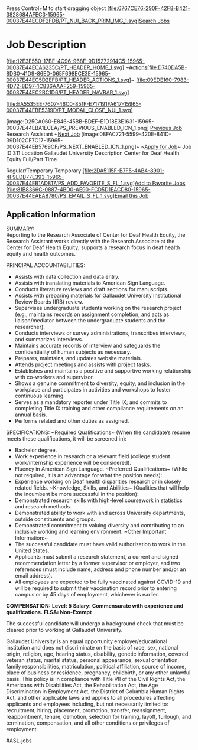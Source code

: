 # 

Press Control+M to start dragging object
 [[file:6767CE76-290F-42F8-B421-3828684AFEC3-15965-00037E44ECDF2FDB/PT_NUI_BACK_PRIM_IMG_1.svg]Search Jobs](javascript:DoBack('win0')) 

# Job Description
 [[file:12E3E550-17BE-4C96-968E-9D15272914C5-15965-00037E44ECA6235C/PT_HEADER_HOME_1.svg]](javascript:DoHome('https://hrprod.gallaudet.edu/psc/HR92PRD/EMPLOYEE/HRMS/s/WEBLIB_PTBR.ISCRIPT1.FieldFormula.IScript_StartPage')) 
~[Actions[file:D740DA5B-8DB0-41D9-86ED-065F698ECE3E-15965-00037E44EC5D2EFB/PT_HEADER_ACTIONS_1.svg]](javascript:submitAction_win0(document.win0,'PT_ACTION_MENU');)~
 [[file:09EDE160-7983-4D72-8D97-1C836AAAF259-15965-00037E44EC2BC1D6/PT_HEADER_NAVBAR_1.svg]](javascript:DoNavBar(%22https://hrprod.gallaudet.edu/psc/HR92PRD_newwin/EMPLOYEE/HRMS/c/NUI_FRAMEWORK.PTNUI_NAVBAR.GBL?ICDoModelessIframe=1%22);) 

 [[file:EA5535EE-7607-46C0-851F-E717191FA617-15965-00037E44EBE5319D/PT_MODAL_CLOSE_NUI_1.svg]](javascript:submitAction_win0(document.win0,'PT_CONFIRM_CLOSE');) 

[image:D25CA060-E846-45BB-BDEF-E1D18E3E1631-15965-00037E44EBA1ECEA/PS_PREVIOUS_ENABLED_ICN_1.png] [Previous Job](javascript:submitAction_win0(document.win0,'DERIVED_HRS_FLU_HRS_PREVIOUS_PB');) 
Research Assistant 
~[Next Job](javascript:submitAction_win0(document.win0,'DERIVED_HRS_FLU_HRS_NEXT_PB');) [image:08FAC721-5599-420E-841D-39D102CF7C17-15965-00037E44EB5769CF/PS_NEXT_ENABLED_ICN_1.png]~
~[Apply for Job](javascript:submitAction_win0(document.win0,'APPLYJOB');)~
Job ID
311 
Location
Gallaudet University 
Description
Center for Deaf Health Equity 
Full/Part Time
  
Regular/Temporary
Temporary 
 [[file:2DA5115F-B7F5-4AB4-8901-4F9EDB77E393-15965-00037E44EB1AD817/PS_ADD_FAVORITE_S_FL_1.svg]Add to Favorite Jobs](javascript:submitAction_win0(document.win0,'HRS_SCH_WRK2_HRS_FAVORITE_ICN$128$');) 
 [[file:81B8366C-0887-4BD0-AE90-FCD5D1EACD80-15965-00037E44EAEA8780/PS_EMAIL_S_FL_1.svg]Email this Job](javascript:submitAction_win0(document.win0,'HRS_SCH_WRK_HRS_CE_EML_FRND$148$');) 
## Application Information
SUMMARY:  
Reporting to the Research Associate of Center for Deaf Health Equity, the Research Assistant works directly with the Research Associate at the Center for Deaf Health Equity; supports a research focus in deaf health equity and health outcomes.
 
PRINCIPAL ACCOUNTABILITIES:
* Assists with data collection and data entry.
* Assists with translating materials to American Sign Language.
* Conducts literature reviews and draft sections for manuscripts.
* Assists with preparing materials for Gallaudet University Institutional Review Boards (IRB) review.
* Supervises undergraduate students working on the research project (e.g., maintains records on assignment completion, and acts as liaison/mediator between the undergraduate students and the researcher).
* Conducts interviews or survey administrations, transcribes interviews, and summarizes interviews.
* Maintains accurate records of interview and safeguards the confidentiality of human subjects as necessary.
* Prepares, maintains, and updates website materials.
* Attends project meetings and assists with project tasks.
* Establishes and maintains a positive and supportive working relationship with co-workers and supervisor.
* Shows a genuine commitment to diversity, equity, and inclusion in the workplace and participates in activities and workshops to foster continuous learning.
* Serves as a mandatory reporter under Title IX; and commits to completing Title IX training and other compliance requirements on an annual basis.
* Performs related and other duties as assigned.
 
SPECIFICATIONS: 
~Required Qualifications~ (When the candidate’s resume meets these qualifications, it will be screened in): 
* Bachelor degree. 
* Work experience in research or a relevant field (college student work/internship experience will be considered). 
* Fluency in American Sign Language.
~Preferred Qualifications~ (While not required, it is an advantage for what the position needs):
* Experience working on Deaf health disparities research or in closely related fields.
~Knowledge, Skills, and Abilities~ (Qualities that will help the incumbent be more successful in the position):
* Demonstrated research skills with high-level coursework in statistics and research methods. 
* Demonstrated ability to work with and across University departments, outside constituents and groups.
* Demonstrated commitment to valuing diversity and contributing to an inclusive working and learning environment.
~Other Important Information:~
* The successful candidate must have valid authorization to work in the United States.
* Applicants must submit a research statement, a current and signed recommendation letter by a former supervisor or employer, and two references (must include name, address and phone number and/or an email address).
* All employees are expected to be fully vaccinated against COVID-19 and will be required to submit their vaccination record prior to entering campus or by 45 days of employment, whichever is earlier.
 
**COMPENSATION:**
**Level: 5**
**Salary: Commensurate with experience and qualifications.**
**FLSA: Non-Exempt**
 
The successful candidate will undergo a background check that must be cleared prior to working at Gallaudet University.
 
Gallaudet University is an equal opportunity employer/educational institution and does not discriminate on the basis of race, sex, national origin, religion, age, hearing status, disability, genetic information, covered veteran status, marital status, personal appearance, sexual orientation, family responsibilities, matriculation, political affiliation, source of income, place of business or residence, pregnancy, childbirth, or any other unlawful basis.   This policy is in compliance with Title VII of the Civil Rights Act, the Americans with Disabilities Act, the Rehabilitation Act, the Age Discrimination in Employment Act, the District of Columbia Human Rights Act, and other applicable laws and applies to all procedures affecting applicants and employees including, but not necessarily limited to: recruitment, hiring, placement, promotion, transfer, reassignment, reappointment, tenure, demotion, selection for training, layoff, furlough, and termination, compensation, and all other conditions or privileges of employment. 


#ASL-jobs